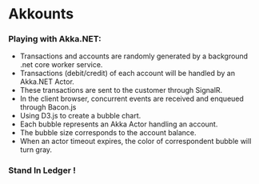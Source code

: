 # Akkounts

### Playing with Akka.NET:

* Transactions and accounts are randomly generated by a background .net core worker service.
* Transactions (debit/credit) of each account will be handled by an Akka.NET Actor.
* These transactions are sent to the customer through SignalR.
* In the client browser, concurrent events are received and enqueued through Bacon.js
* Using D3.js to create a bubble chart.
* Each bubble represents an Akka Actor handling an account.
* The bubble size corresponds to the account balance.
* When an actor timeout expires, the color of correspondent bubble will turn gray.

### Stand In Ledger !
